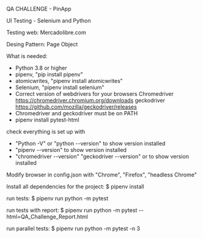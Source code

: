 QA CHALLENGE - PinApp

UI Testing - Selenium and Python

Testing web: Mercadolibre.com

Desing Pattern: Page Object

What is needed:

- Python 3.8 or higher
- pipenv, "pip install pipenv"
- atomicwrites, "pipenv install atomicwrites"
- Selenium, "pipenv install selenium"
- Correct version of webdrivers for your browsers
        Chromedriver https://chromedriver.chromium.org/downloads
        geckodriver https://github.com/mozilla/geckodriver/releases
- Chromedriver and geckodriver must be on PATH
- pipenv install pytest-html

check everything is set up with
- "Python -V" or "python --version" to show version installed
- "pipenv --version" to show version installed
- "chromedriver --version" "geckodriver --version" or to show version installed


Modify browser in config.json with "Chrome", "Firefox", "headless Chrome"

Install all dependencies for the project:
    $ pipenv install 

run tests:
    $ pipenv run python -m pytest 

run tests with report:
    $ pipenv run python -m pytest --html=QA_Challenge_Report.html

run parallel tests:
    $ pipenv run python -m pytest  -n 3
